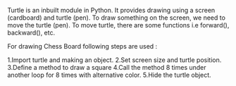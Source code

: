 Turtle is an inbuilt module in Python. It provides drawing using a screen (cardboard) and turtle (pen). To draw something on the screen, we need to move the turtle (pen). To move turtle, there are some functions i.e forward(), backward(), etc.

For drawing Chess Board following steps are used :

1.Import turtle and making an object.
2.Set screen size and turtle position.
3.Define a method to draw a square
4.Call the method 8 times under another loop for 8 times with alternative color.
5.Hide the turtle object.
